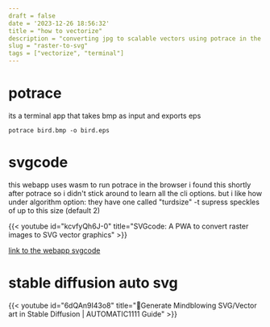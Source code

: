 ```yaml
---
draft = false
date = '2023-12-26 18:56:32'
title = "how to vectorize"
description = "converting jpg to scalable vectors using potrace in the terminal or even better, this web app"
slug = "raster-to-svg"
tags = ["vectorize", "terminal"]
---
```


# potrace
its a terminal app that takes bmp as input and exports eps
```
potrace bird.bmp -o bird.eps
``` 
# svgcode
this webapp uses wasm to run potrace in the browser
i found this shortly after potrace so i didn't stick around to learn all the cli options. but i like how under algorithm option: they have one called "turdsize" -t supress speckles of up to this size (default 2)

{{< youtube id="kcvfyQh6J-0" title="SVGcode: A PWA to convert raster images to SVG vector graphics" >}}

[link to the webapp svgcode](https://svgco.de/)

# stable diffusion auto svg
{{< youtube id="6dQAn9I43o8" title="🤯Generate Mindblowing SVG/Vector art in Stable Diffusion | AUTOMATIC1111 Guide" >}}
